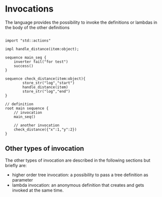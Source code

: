 # Invocations

The language provides the possibility to invoke the definitions 
or lambdas in the body of the other definitions

```f-tree

import "std::actions"

impl handle_distance(item:object);

sequence main_seq {
    inverter fail("for test")
    success()
}

sequence check_distance(item:object){
        store_str("log","start")
        handle_distance(item)
        store_str("log","end")
}

// definition
root main sequence {
    // invocation
    main_seq()
    
    // another invocation
    check_distance({"x":1,"y":2})
}
```

## Other types of invocation
The other types of invocation are described in the following sections but briefly are:
- higher order tree invocation: a possibility to pass a tree definition as parameter
- lambda invocation: an anonymous definition that creates and gets invoked at the same time.